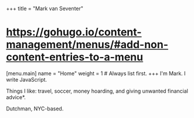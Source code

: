 +++
title = "Mark van Seventer"

# https://gohugo.io/content-management/menus/#add-non-content-entries-to-a-menu
[menu.main]
  name = "Home"
  weight = 1 # Always list first.
+++
I'm Mark. I write JavaScript.

Things I like: travel, soccer, money hoarding, and giving unwanted financial advice*.

Dutchman, NYC-based.

